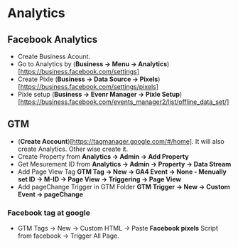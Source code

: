 # Analytics

## Facebook Analytics

- Create Business Acount.
- Go to Analytics by (**Business -> Menu -> Analytics**)[https://business.facebook.com/settings]
- Create Pixle (**Business -> Data Source -> Pixels**)[https://business.facebook.com/settings/pixels]
- Pixle setup (**Business -> Evenr Manager -> Pixle Setup**)[https://business.facebook.com/events_manager2/list/offline_data_set/]


## GTM
- (**Create Account**)[https://tagmanager.google.com/#/home]. It will also create Analytics. Other wise create it.
- Create Property from **Analytics -> Admin -> Add Property**
- Get Mesurement ID from **Analytics -> Admin -> Property -> Data Stream**
- Add Page View Tag **GTM Tag -> New -> GA4 Event -> None - Menually set ID -> M-ID -> Page View -> Triggering -> Page View**
- Add pageChange Trigger in GTM Folder **GTM Trigger -> New -> Custom Event -> pageChange**

### Facebook tag at google
- GTM Tags -> New -> Custom HTML -> Paste **Facebook pixels** Script from facebook -> Trigger All Page.

